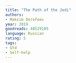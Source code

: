```yaml
---
title: "The Path of the Jedi"
authors:
- Maksim Dorofeev
year: 2019
goodreads: 48529105
language: Russian
rating: 5
tags:
- Gtd
- Self-help
---
```

